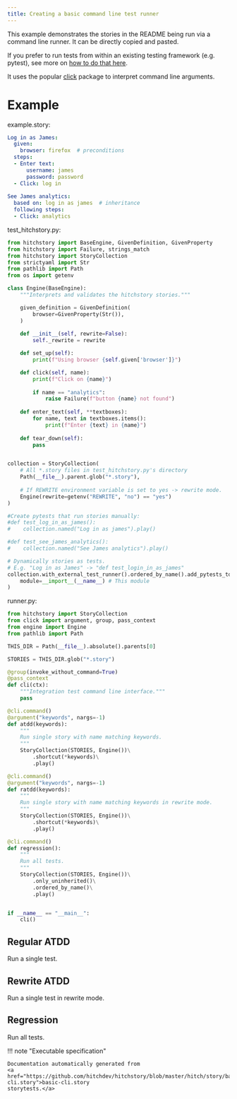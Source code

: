 ```yaml
---
title: Creating a basic command line test runner
---
```




This example demonstrates the stories in the README
being run via a command line runner. It can be directly
copied and pasted.

If you prefer to run tests from within an existing testing
framework (e.g. pytest), see more on [how to do that here](../../pytest/dip-your-toe-hitchstory).

It uses the popular [click](https://click.palletsprojects.com/)
package to interpret command line arguments.


# Example



example.story:

```yaml
Log in as James:
  given:
    browser: firefox  # preconditions
  steps:
  - Enter text:
      username: james
      password: password
  - Click: log in
  
See James analytics:
  based on: log in as james  # inheritance
  following steps:
  - Click: analytics
```
test_hitchstory.py:

```python
from hitchstory import BaseEngine, GivenDefinition, GivenProperty
from hitchstory import Failure, strings_match
from hitchstory import StoryCollection
from strictyaml import Str
from pathlib import Path
from os import getenv

class Engine(BaseEngine):
    """Interprets and validates the hitchstory stories."""

    given_definition = GivenDefinition(
        browser=GivenProperty(Str()),
    )
    
    def __init__(self, rewrite=False):
        self._rewrite = rewrite

    def set_up(self):
        print(f"Using browser {self.given['browser']}")

    def click(self, name):
        print(f"Click on {name}")
        
        if name == "analytics":
            raise Failure(f"button {name} not found")
    
    def enter_text(self, **textboxes):
        for name, text in textboxes.items():
            print(f"Enter {text} in {name}")
    
    def tear_down(self):
        pass


collection = StoryCollection(
    # All *.story files in test_hitchstory.py's directory
    Path(__file__).parent.glob("*.story"),
    
    # If REWRITE environment variable is set to yes -> rewrite mode.
    Engine(rewrite=getenv("REWRITE", "no") == "yes")
)

#Create pytests that run stories manually:
#def test_log_in_as_james():
#    collection.named("Log in as james").play()

#def test_see_james_analytics():
#    collection.named("See James analytics").play()

# Dynamically stories as tests.
# E.g. "Log in as James" -> "def test_login_in_as_james"
collection.with_external_test_runner().ordered_by_name().add_pytests_to(
    module=__import__(__name__) # This module
)
```
runner.py:

```python
from hitchstory import StoryCollection
from click import argument, group, pass_context
from engine import Engine
from pathlib import Path

THIS_DIR = Path(__file__).absolute().parents[0]

STORIES = THIS_DIR.glob("*.story")

@group(invoke_without_command=True)
@pass_context
def cli(ctx):
    """Integration test command line interface."""
    pass

@cli.command()
@argument("keywords", nargs=-1)
def atdd(keywords):
    """
    Run single story with name matching keywords.
    """
    StoryCollection(STORIES, Engine())\
        .shortcut(*keywords)\
        .play()

@cli.command()
@argument("keywords", nargs=-1)
def ratdd(keywords):
    """
    Run single story with name matching keywords in rewrite mode.
    """
    StoryCollection(STORIES, Engine())\
        .shortcut(*keywords)\
        .play()

@cli.command()
def regression():
    """
    Run all tests.
    """
    StoryCollection(STORIES, Engine())\
        .only_uninherited()\
        .ordered_by_name()\
        .play()


if __name__ == "__main__":
    cli()
```




## Regular ATDD

Run a single test.







## Rewrite ATDD

Run a single test in rewrite mode.







## Regression

Run all tests.












!!! note "Executable specification"

    Documentation automatically generated from 
    <a href="https://github.com/hitchdev/hitchstory/blob/master/hitch/story/basic-cli.story">basic-cli.story
    storytests.</a>

